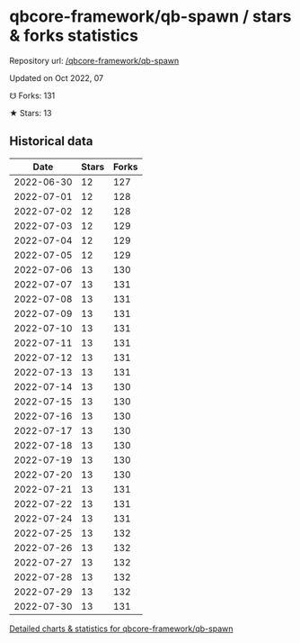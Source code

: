 # qbcore-framework/qb-spawn / stars & forks statistics

Repository url: [/qbcore-framework/qb-spawn](https://github.com/qbcore-framework/qb-spawn)

Updated on Oct 2022, 07

☋ Forks: 131

★ Stars: 13

## Historical data
| Date | Stars | Forks |
|------|-------|-------|
| 2022-06-30 | 12 | 127 | 
| 2022-07-01 | 12 | 128 | 
| 2022-07-02 | 12 | 128 | 
| 2022-07-03 | 12 | 129 | 
| 2022-07-04 | 12 | 129 | 
| 2022-07-05 | 12 | 129 | 
| 2022-07-06 | 13 | 130 | 
| 2022-07-07 | 13 | 131 | 
| 2022-07-08 | 13 | 131 | 
| 2022-07-09 | 13 | 131 | 
| 2022-07-10 | 13 | 131 | 
| 2022-07-11 | 13 | 131 | 
| 2022-07-12 | 13 | 131 | 
| 2022-07-13 | 13 | 131 | 
| 2022-07-14 | 13 | 130 | 
| 2022-07-15 | 13 | 130 | 
| 2022-07-16 | 13 | 130 | 
| 2022-07-17 | 13 | 130 | 
| 2022-07-18 | 13 | 130 | 
| 2022-07-19 | 13 | 130 | 
| 2022-07-20 | 13 | 130 | 
| 2022-07-21 | 13 | 131 | 
| 2022-07-22 | 13 | 131 | 
| 2022-07-24 | 13 | 131 | 
| 2022-07-25 | 13 | 132 | 
| 2022-07-26 | 13 | 132 | 
| 2022-07-27 | 13 | 132 | 
| 2022-07-28 | 13 | 132 | 
| 2022-07-29 | 13 | 132 | 
| 2022-07-30 | 13 | 131 | 


[Detailed charts & statistics for qbcore-framework/qb-spawn](https://reviewgithub.com/rep/qbcore-framework/qb-spawn)
